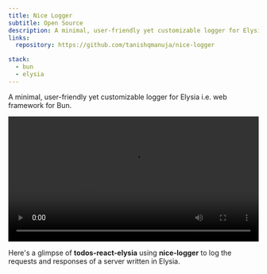```yaml
---
title: Nice Logger
subtitle: Open Source
description: A minimal, user-friendly yet customizable logger for Elysia i.e. web framework for Bun
links:
  repository: https://github.com/tanishqmanuja/nice-logger

stack:
  - bun
  - elysia
---
```


A minimal, user-friendly yet customizable logger for Elysia i.e. web framework for Bun.

<video width="100%"  controls>
  <source src="https://github.com/tanishqmanuja/todos-react-elysia/assets/40914272/42b085bc-93c1-47f0-a361-c2d940121619" type="video/mp4">
</video>

Here's a glimpse of **todos-react-elysia** using **nice-logger** to log the requests and responses of a server written in Elysia.
